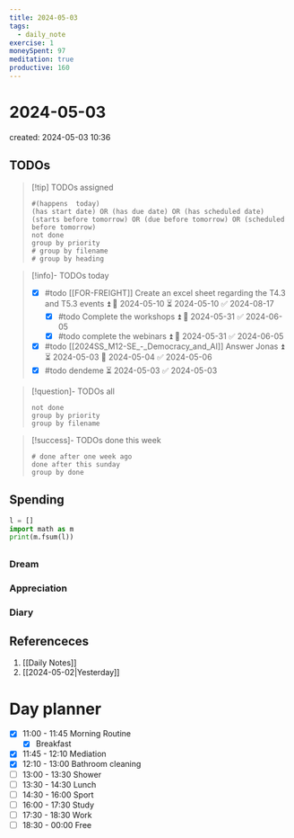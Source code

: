 ```yaml
---
title: 2024-05-03
tags:
  - daily_note
exercise: 1
moneySpent: 97
meditation: true
productive: 160
---
```

# 2024-05-03
created: 2024-05-03 10:36

## TODOs
>[!tip] TODOs assigned
> ```tasks
> #(happens  today)
> (has start date) OR (has due date) OR (has scheduled date)
> (starts before tomorrow) OR (due before tomorrow) OR (scheduled before tomorrow)
> not done
> group by priority
> # group by filename
> # group by heading
> ```

>[!info]- TODOs today
> - [x] #todo [[FOR-FREIGHT]] Create an excel sheet regarding the T4.3 and T5.3 events ⏫ 🛫 2024-05-10 ⏳ 2024-05-10 ✅ 2024-08-17
> 	- [x] #todo Complete the workshops ⏫ 🛫 2024-05-31 ✅ 2024-06-05
> 	- [x] #todo complete the webinars ⏫ 🛫 2024-05-31 ✅ 2024-06-05
> - [x] #todo [[2024SS_M12-SE_-_Democracy_and_AI]] Answer Jonas ⏫ ⏳ 2024-05-03 📅 2024-05-04 ✅ 2024-05-06
> - [x] #todo dendeme ⏳ 2024-05-03 ✅ 2024-05-03

>[!question]- TODOs all
> ```tasks
> not done
> group by priority
> group by filename
> ```

>[!success]- TODOs done this week
> ```tasks
> # done after one week ago
> done after this sunday
> group by done
>  ```

## Spending
```python
l = []
import math as m
print(m.fsum(l))
```

##
### Dream

### Appreciation

### Diary

## Referenceces
1. [[Daily Notes]]
2. [[2024-05-02|Yesterday]]

# Day planner
- [x] 11:00 - 11:45 Morning Routine
	- [x] Breakfast
- [x] 11:45 - 12:10 Mediation
- [x] 12:10 - 13:00 Bathroom cleaning
- [ ] 13:00 - 13:30 Shower
- [ ] 13:30 - 14:30 Lunch
- [ ] 14:30 - 16:00 Sport
- [ ] 16:00 - 17:30 Study
- [ ] 17:30 - 18:30 Work
- [ ] 18:30 - 00:00 Free
